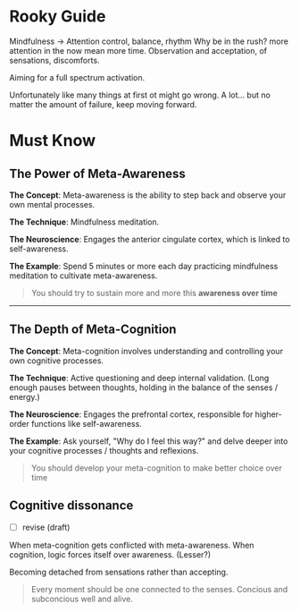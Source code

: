 # Rooky Guide

Mindfulness → Attention control, balance, rhythm
Why be in the rush? more attention in the now mean more time.
Observation and acceptation, of sensations, discomforts.

Aiming for a full spectrum activation.

Unfortunately like many things at first ot might go wrong. A lot… but no matter the amount of failure, keep moving forward.

# Must Know

## **The Power of Meta-Awareness**

**The Concept**: Meta-awareness is the ability to step back and observe your own mental processes.

**The Technique**: Mindfulness meditation.

**The Neuroscience**: Engages the anterior cingulate cortex, which is linked to self-awareness.

**The Example**: Spend 5 minutes or more each day practicing mindfulness meditation to cultivate meta-awareness. 

> You should try to sustain more and more this **awareness over time**
> 

---

## **The Depth of Meta-Cognition**

**The Concept**: Meta-cognition involves understanding and controlling your own cognitive processes.

**The Technique**: Active questioning and deep internal validation. 
(Long enough pauses between thoughts, holding in the balance of the senses / energy.)

**The Neuroscience**: Engages the prefrontal cortex, responsible for higher-order functions like self-awareness.

**The Example**: Ask yourself, "Why do I feel this way?" and delve deeper into your cognitive processes / thoughts and reflexions.

> You should develop your meta-cognition to make better choice over time
> 

## Cognitive dissonance

- [ ]  revise (draft)

When meta-cognition gets conflicted with meta-awareness.
When cognition, logic forces itself over awareness. (Lesser?)

Becoming detached from sensations rather than accepting.

> Every moment should be one connected to the senses.
Concious and subconcious well and alive.
>